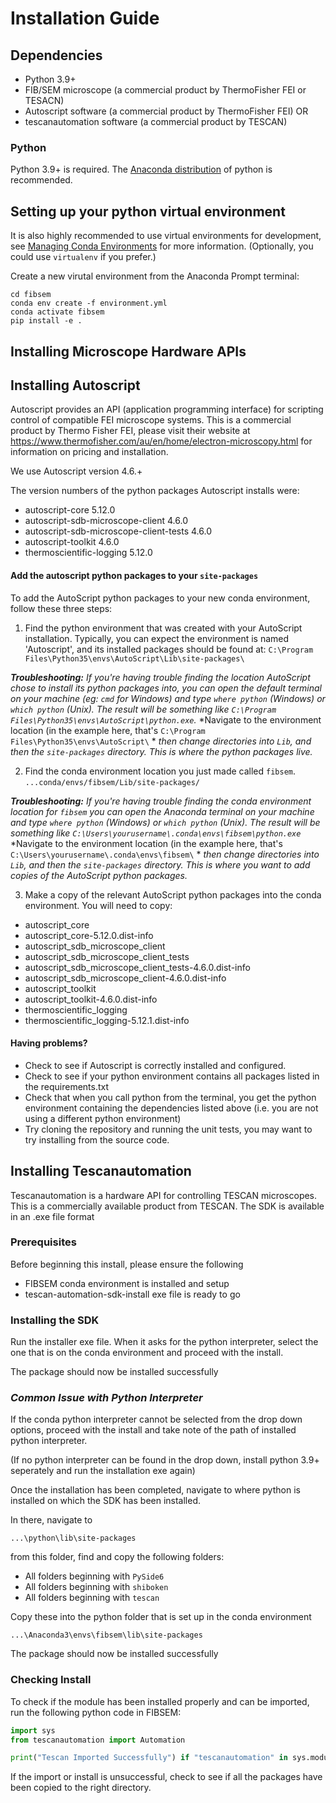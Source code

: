 # Installation Guide

## Dependencies
* Python 3.9+
* FIB/SEM microscope (a commercial product by ThermoFisher FEI or TESACN)
* Autoscript software (a commercial product by ThermoFisher FEI) OR
* tescanautomation software (a commercial product by TESCAN)

### Python
Python 3.9+ is required.
The [Anaconda distribution](https://www.anaconda.com/distribution/)
of python is recommended.

## Setting up your python virtual environment
It is also highly recommended to use virtual environments for development,
see [Managing Conda Environments](https://docs.conda.io/projects/conda/en/latest/user-guide/tasks/manage-environments.html)
for more information.
(Optionally, you could use `virtualenv` if you prefer.)

Create a new virutal environment from the Anaconda Prompt terminal:
```
cd fibsem
conda env create -f environment.yml
conda activate fibsem
pip install -e .
``` 

## Installing Microscope Hardware APIs

## Installing Autoscript
Autoscript provides an API (application programming interface) for scripting
control of compatible FEI microscope systems.
This is a commercial product by Thermo Fisher FEI, please visit their website
at https://www.thermofisher.com/au/en/home/electron-microscopy.html for information on pricing and installation.

We use Autoscript version 4.6.+

The version numbers of the python packages Autoscript installs were:
* autoscript-core 5.12.0
* autoscript-sdb-microscope-client 4.6.0
* autoscript-sdb-microscope-client-tests 4.6.0
* autoscript-toolkit 4.6.0
* thermoscientific-logging 5.12.0

#### Add the autoscript python packages to your `site-packages`

To add the AutoScript python packages to your new conda environment, follow these three steps:

1. Find the python environment that was created with your AutoScript installation.
Typically, you can expect the environment is named 'Autoscript', and its installed packages should be found at:
`C:\Program Files\Python35\envs\AutoScript\Lib\site-packages\`

***Troubleshooting:** If you're having trouble finding the location AutoScript chose to install its python packages into,*
*you can open the *default terminal* on your machine (eg: `cmd` for Windows) and type `where python` (Windows) or `which python` (Unix).*
*The result will be something like `C:\Program Files\Python35\envs\AutoScript\python.exe`.*
*Navigate to the environment location (in the example here, that's `C:\Program Files\Python35\envs\AutoScript\` *
*then change directories into `Lib`, and then the `site-packages` directory. This is where the python packages live.*

2. Find the conda environment location you just made called `fibsem`.
`...conda/envs/fibsem/Lib/site-packages/`

***Troubleshooting:** If you're having trouble finding the conda environment location for `fibsem`*
*you can open the *Anaconda terminal* on your machine and type `where python` (Windows) or `which python` (Unix).*
*The result will be something like `C:\Users\yourusername\.conda\envs\fibsem\python.exe`*
*Navigate to the environment location (in the example here, that's `C:\Users\yourusername\.conda\envs\fibsem\` *
*then change directories into `Lib`, and then the `site-packages` directory.*
*This is where you want to add copies of the AutoScript python packages.*

3. Make a copy of the relevant AutoScript python packages into the conda environment.
You will need to copy:

* autoscript_core
* autoscript_core-5.12.0.dist-info
* autoscript_sdb_microscope_client
* autoscript_sdb_microscope_client_tests
* autoscript_sdb_microscope_client_tests-4.6.0.dist-info
* autoscript_sdb_microscope_client-4.6.0.dist-info
* autoscript_toolkit
* autoscript_toolkit-4.6.0.dist-info
* thermoscientific_logging
* thermoscientific_logging-5.12.1.dist-info


#### Having problems?
* Check to see if Autoscript is correctly installed and configured.
* Check to see if your python environment contains all packages listed in
the requirements.txt
* Check that when you call python from the terminal, you get the python
environment containing the dependencies listed above
(i.e. you are not using a different python environment)
* Try cloning the repository and running the unit tests,
you may want to try installing from the source code.

## Installing Tescanautomation

Tescanautomation is a hardware API for controlling TESCAN microscopes. This is a commercially available product from TESCAN. The SDK is available in an .exe file format

### Prerequisites

Before beginning this install, please ensure the following

- FIBSEM conda environment is installed and setup
- tescan-automation-sdk-install exe file is ready to go

### Installing the SDK

Run the installer exe file. When it asks for the python interpreter, select the one that is on the conda environment and proceed with the install.

The package should now be installed successfully

### ***Common Issue with Python Interpreter***

If the conda python interpreter cannot be selected from the drop down options, proceed with the install and take note of the path of installed python interpreter. 

(If no python interpreter can be found in the drop down, install python 3.9+ seperately and run the installation exe again)

Once the installation has been completed, navigate to where python is installed on which the SDK has been installed.

In there, navigate to


`...\python\lib\site-packages`

from this folder, find and copy the following folders:

- All folders beginning with `PySide6`
- All folders beginning with `shiboken`
- All folders beginning with `tescan`

Copy these into the python folder that is set up in the conda environment

`...\Anaconda3\envs\fibsem\lib\site-packages`

The package should now be installed successfully

### Checking Install

To check if the module has been installed properly and can be imported, run the following python code in FIBSEM:

```python
import sys
from tescanautomation import Automation

print("Tescan Imported Successfully") if "tescanautomation" in sys.modules else print("Tescan Import was unsuccessful")

```

If the import or install is unsuccessful, check to see if all the packages have been copied to the right directory. 